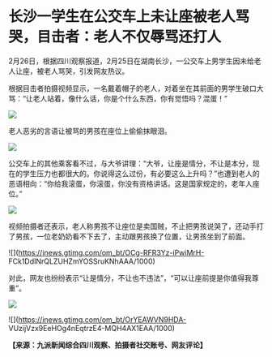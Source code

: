# 长沙一学生在公交车上未让座被老人骂哭，目击者：老人不仅辱骂还打人

2月26日，根据四川观察报道，2月25日在湖南长沙，一公交车上男学生因未给老人让座，被老人骂哭，引发网友热议。

根据目击者拍摄视频显示，一名戴着帽子的老人，对着坐在其前面的男学生破口大骂：“让老人站着，像什么话，你是个什么东西，你有觉悟吗？混蛋！”

![](https://inews.gtimg.com/om_bt/OKVzFA83CMFI-2SDDphzkg7WHBF1N9pbNxiqocTZPhjBMAA/1000)

老人恶劣的言语让被骂的男孩在座位上偷偷抹眼泪。

![](https://inews.gtimg.com/om_bt/O12pt6PE10qD7VTaca9rTqZRQKh5rl7JVXut72ntACHXQAA/1000)

公交车上的其他乘客看不过，与大爷讲理：“大爷，让座是情分，不让是本分，现在的学生压力也都很大的。你说得这么过份，有必要这么上升吗？”也遭到老人的恶语相向：“你给我滚蛋，你滚蛋，你没有资格讲话。这是国家规定的，老年人座位。”

![](https://inews.gtimg.com/om_bt/OSFiIZVF7aGcrUr6nWDCEYq3-s09772Dqi1AaUPWYUf4wAA/1000)

视频拍摄者还表示，老人称男孩不让座位是卖国贼，不止把男孩说哭了，还动手打了男孩，一位老奶奶看不下去了，主动跟男孩换了位置，让男孩坐到了前面。

![](https://inews.gtimg.com/om_bt/OCg-RFR3Yz-iPwiMrH-
FCk1DdINrQLZUHZmYOSSruKNhAAA/1000)

对此，网友也纷纷表示“让是情分，不让也不违法”，“可以让座前提是你值得我尊重”。

![](https://inews.gtimg.com/om_bt/Oboy6SPWqms8FfbylRj7E0pmP7zYsBbJb_51TJWgSgaZwAA/1000)

![](https://inews.gtimg.com/om_bt/OrYEAWVN9HDA-
VUzijVzx9EeHOg4nEqtrzE4-MQH4AX1EAA/1000)

**【来源：九派新闻综合四川观察、拍摄者社交账号、网友评论】**


